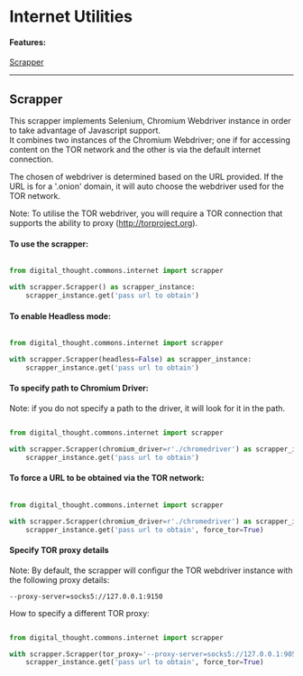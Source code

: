 # Internet Utilities

#### Features:
[Scrapper](#scrapper)
***

## Scrapper
This scrapper implements Selenium, Chromium Webdriver instance in order to take advantage of Javascript support.<br>
It combines two instances of the Chromium Webdriver; one if for accessing content on the TOR network and the other is via the default internet connection.<br>

The chosen of webdriver is determined based on the URL provided.  If the URL is for a '.onion' domain, it will auto choose the webdriver used for the TOR network.

Note: To utilise the TOR webdriver, you will require a TOR connection that supports the ability to proxy (http://torproject.org).

#### To use the scrapper:

```python

from digital_thought.commons.internet import scrapper

with scrapper.Scrapper() as scrapper_instance:
    scrapper_instance.get('pass url to obtain')
```

#### To enable Headless mode:

```python

from digital_thought.commons.internet import scrapper

with scrapper.Scrapper(headless=False) as scrapper_instance:
    scrapper_instance.get('pass url to obtain')
```

#### To specify path to Chromium Driver:<br>
Note: if you do not specify a path to the driver, it will look for it in the path.

```python

from digital_thought.commons.internet import scrapper

with scrapper.Scrapper(chromium_driver=r'./chromedriver') as scrapper_instance:
    scrapper_instance.get('pass url to obtain')
```

#### To force a URL to be obtained via the TOR network:

```python

from digital_thought.commons.internet import scrapper

with scrapper.Scrapper(chromium_driver=r'./chromedriver') as scrapper_instance:
    scrapper_instance.get('pass url to obtain', force_tor=True)
```

#### Specify TOR proxy details
Note: By default, the scrapper will configur the TOR webdriver instance with the following proxy details:
```
--proxy-server=socks5://127.0.0.1:9150
```
How to specify a different TOR proxy:

```python

from digital_thought.commons.internet import scrapper

with scrapper.Scrapper(tor_proxy='--proxy-server=socks5://127.0.0.1:9050') as scrapper_instance:
    scrapper_instance.get('pass url to obtain', force_tor=True)
```